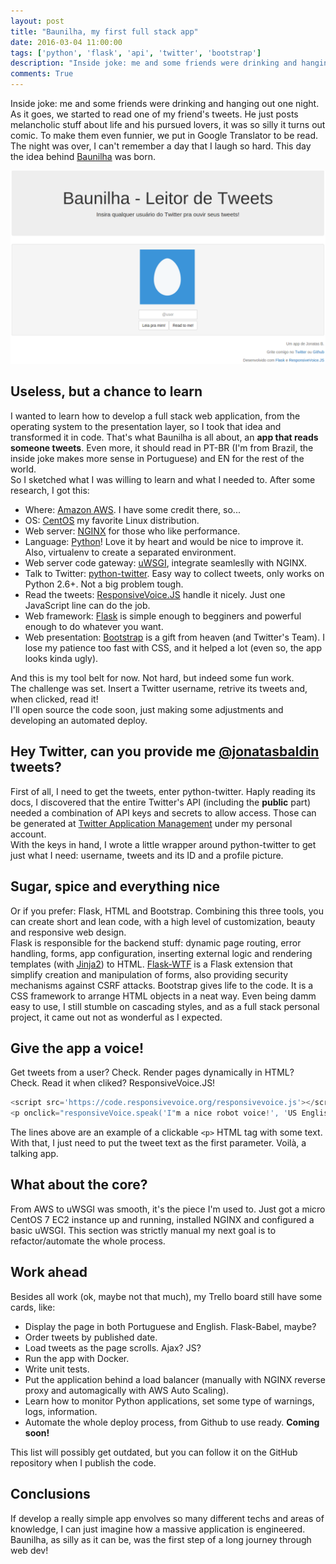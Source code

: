 ```yaml
---
layout: post
title: "Baunilha, my first full stack app"
date: 2016-03-04 11:00:00
tags: ['python', 'flask', 'api', 'twitter', 'bootstrap']
description: "Inside joke: me and some friends were drinking and hanging out one night. As it goes, we started to read one of my friend's tweets. He just posts melancholic stuff about life and his pursued lovers, it was so silly it turns out comic. To make them even funnier, we put in Google Translator to be read. The night was over, I can't remember a day that I laugh so hard. This day the idea behind Baunilha was born."
comments: True
---
```


Inside joke: me and some friends were drinking and hanging out one night. As it goes, we started to read one of my friend's tweets. He just posts melancholic stuff about life and his pursued lovers, it was so silly it turns out comic. To make them even funnier, we put in Google Translator to be read. The night was over, I can't remember a day that I laugh so hard. This day the idea behind [Baunilha](http://baunilha.deployeveryday.com) was born.


<a href="http://baunilha.deployeveryday.com">![Bunilha Index Page](/img/baunilha_index.png)</a>


## Useless, but a chance to learn
I wanted to learn how to develop a full stack web application, from the operating system to the presentation layer, so I took that idea and transformed it in code. That's what Baunilha is all about, an **app that reads someone tweets**. Even more, it should read in PT-BR (I'm from Brazil, the inside joke makes more sense in Portuguese) and EN for the rest of the world.     
So I sketched what I was willing to learn and what I needed to. After some research, I got this:

* Where: [Amazon AWS](https://aws.amazon.com). I have some credit there, so...
* OS: [CentOS](https://www.centos.org/) my favorite Linux distribution.
* Web server: [NGINX](http://nginx.org/) for those who like performance.
* Language: [Python](https://www.python.org/)! Love it by heart and would be nice to improve it. Also, virtualenv to create a separated environment.
* Web server code gateway: [uWSGI](https://uwsgi-docs.readthedocs.org/), integrate seamleslly with NGINX.
* Talk to Twitter: [python-twitter](https://github.com/bear/python-twitter). Easy way to collect tweets, only works on Python 2.6+. Not a big problem tough.
* Read the tweets: [ResponsiveVoice.JS](http://responsivevoice.org) handle it nicely. Just one JavaScript line can do the job.
* Web framework: [Flask](http://flask.pocoo.org/) is simple enough to begginers and powerful enough to do whatever you want.
* Web presentation: [Bootstrap](http://getbootstrap.com/) is a gift from heaven (and Twitter's Team). I lose my patience too fast with CSS, and it helped a lot (even so, the app looks kinda ugly).

And this is my tool belt for now. Not hard, but indeed some fun work.     
The challenge was set. Insert a Twitter username, retrive its tweets and, when clicked, read it!    
I'll open source the code soon, just making some adjustments and developing an automated deploy.

## Hey Twitter, can you provide me [@jonatasbaldin](https://twitter.com) tweets?
First of all, I need to get the tweets, enter python-twitter. Haply reading its docs, I discovered that the entire Twitter's API (including the **public** part) needed a combination of API keys and secrets to allow access. Those can be generated at [Twitter Application Management](https://apps.twitter.com/) under my personal account.     
With the keys in hand, I wrote a little wrapper around python-twitter to get just what I need: username, tweets and its ID and a profile picture.

## Sugar, spice and everything nice
Or if you prefer: Flask, HTML and Bootstrap. Combining this three tools, you can create short and lean code, with a high level of customization, beauty and responsive web design.    
Flask is responsible for the backend stuff: dynamic page routing, error handling, forms, app configuration, inserting external logic and rendering templates (with [Jinja2](http://jinja.pocoo.org/)) to HTML. [Flask-WTF](https://flask-wtf.readthedocs.org) is a Flask extension that simplify creation and manipulation of forms, also providing security mechanisms against CSRF attacks.
Bootstrap gives life to the code. It is a CSS framework to arrange HTML objects in a neat way. Even being damm easy to use, I still stumble on cascading styles, and as a full stack personal project, it came out not as wonderful as I expected.

## Give the app a voice!
Get tweets from a user? Check. Render pages dynamically in HTML? Check. Read it when cliked? ResponsiveVoice.JS!     

```javascript
<script src='https://code.responsivevoice.org/responsivevoice.js'></script>
<p onclick="responsiveVoice.speak('I"m a nice robot voice!', 'US English Female');">
```

The lines above are an example of a clickable `<p>` HTML tag with some text. With that, I just need to put the tweet text as the first parameter. Voilà, a talking app.

## What about the core?
From AWS to uWSGI was smooth, it's the piece I'm used to. Just got a micro CentOS 7 EC2 instance up and running, installed NGINX and configured a basic uWSGI. This section was strictly manual my next goal is to refactor/automate the whole process.

## Work ahead
Besides all work (ok, maybe not that much), my Trello board still have some cards, like:

* Display the page in both Portuguese and English. Flask-Babel, maybe?
* Order tweets by published date.
* Load tweets as the page scrolls. Ajax? JS?
* Run the app with Docker.
* Write unit tests.
* Put the application behind a load balancer (manually with NGINX reverse proxy and automagically with AWS Auto Scaling).
* Learn how to monitor Python applications, set some type of warnings, logs, information.
* Automate the whole deploy process, from Github to use ready. **Coming soon!**

This list will possibly get outdated, but you can follow it on the GitHub repository when I publish the code.

## Conclusions
If develop a really simple app envolves so many different techs and areas of knowledge, I can just imagine how a massive application is engineered. Baunilha, as silly as it can be,  was the first step of a long journey through web dev!
